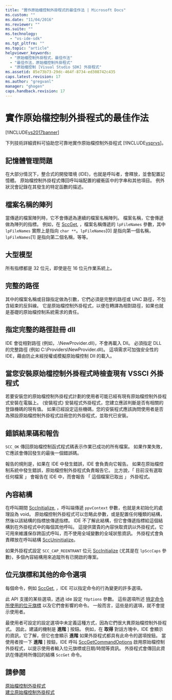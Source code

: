 ```yaml
---
title: "實作原始檔控制外掛程式的最佳作法 | Microsoft Docs"
ms.custom: ""
ms.date: "11/04/2016"
ms.reviewer: ""
ms.suite: ""
ms.technology: 
  - "vs-ide-sdk"
ms.tgt_pltfrm: ""
ms.topic: "article"
helpviewer_keywords: 
  - "原始檔控制外掛程式，最佳作法"
  - "最佳作法，原始檔控制外掛程式"
  - "原始檔控制 [Visual Studio SDK] 外掛程式"
ms.assetid: 85e73b73-29dc-464f-8734-ed308742c435
caps.latest.revision: 17
ms.author: "gregvanl"
manager: "ghogen"
caps.handback.revision: 17
---
```

# 實作原始檔控制外掛程式的最佳作法
[!INCLUDE[vs2017banner](../code-quality/includes/vs2017banner.md)]

下列技術詳細資料可協助您可靠地實作原始檔控制外掛程式 [!INCLUDE[vsprvs](../code-quality/includes/vsprvs_md.md)]。  
  
## 記憶體管理問題  
 在大部分情況下，整合式的開發環境 \(IDE\)，也就是呼叫者，會釋放，並會配置記憶體。 原始檔控制外掛程式傳回呼叫端配置的緩衝區中的字串和其他項目。 例外狀況會記錄在其發生的特定函數的描述。  
  
## 檔案名稱的陣列  
 當傳遞的檔案陣列時，它不會傳遞為連續的檔案名稱陣列。 檔案名稱，它會傳遞做為陣列的指標。 例如，在 [SccGet](../extensibility/sccget-function.md), ，檔案名稱傳遞的 `lpFileNames` 參數，其中 `lpFileNames` 實際上是指向 `char **`。`lpFileNames`\[0\] 是指向第一個名稱， `lpFileNames`\[1\] 是指向第二個名稱，等等。  
  
## 大型模型  
 所有指標都是 32 位元，即使是在 16 位元作業系統上。  
  
## 完整的路徑  
 其中的檔案名稱或目錄指定做為引數，它們必須是完整的路徑或 UNC 路徑，不包含結束的反斜線。 它是原始檔控制外掛程式，以便在轉譯為相對路徑，如果也就是基礎的原始檔控制系統需求的責任。  
  
## 指定完整的路徑註冊 dll  
 IDE 會從相對路徑 \(例如，.\\NewProvider.dll\)，不會再載入 Dll。 必須指定 DLL 的完整路徑 \(例如 C:\\Providers\\NewProvider.dll\)。 這項需求可加強安全性的 IDE，藉由防止未經授權或模擬原始檔控制 Dll 的載入。  
  
## 當您安裝原始檔控制外掛程式時檢查現有 VSSCI 外掛程式  
 若要安裝您的原始檔控制外掛程式計劃的使用者可能已經有現有原始檔控制外掛程式安裝在電腦上。 \(安裝程式\) 安裝程式外掛程式，您建立應該判斷是否有相關的登錄機碼的現有值。 如果已經設定這些機碼，您的安裝程式應該詢問使用者是否為預設原始檔控制外掛程式註冊您的外掛程式，並取代已安裝。  
  
## 錯誤結果碼和報告  
 `SCC_OK` 傳回原始檔控制函式程式碼表示作業已成功的所有檔案。 如果作業失敗，它應該會傳回發生的最後一個錯誤碼。  
  
 報告的規則是，如果在 IDE 中發生錯誤，IDE 會負責向它報告。 如果在原始檔控制系統中發生錯誤，原始檔控制外掛程式負責報告它。 比方說，「 目前沒有選取任何檔案 」 會報告在 IDE 中，而會報告 「 這個檔案已取出 」 外掛程式。  
  
## 內容結構  
 在呼叫期間 [SccInitialize](../extensibility/sccinitialize-function.md), ，呼叫端傳遞 `ppvContext` 參數，也就是未初始化的處理設為 void。 原始檔控制外掛程式可以忽略此參數，或是配置任何種類的結構，然後以該結構的指標放傳遞指標。 IDE 不了解此結構，但它會傳遞指標給這個結構到在外掛程式中的每個其他呼叫。 這提供寶貴的內容快取資訊以外掛程式，它可用來維護保存跨函式呼叫，而不使用全域變數的全域狀態資訊。 外掛程式會負責釋放在呼叫結構 [SccUninitialize](../extensibility/sccuninitialize-function.md)。  
  
 如果外掛程式設定 `SCC_CAP_REENTRANT` 位元 [SccInitialize](../extensibility/sccinitialize-function.md) \(尤其是在 `lpSccCaps` 參數\)，多個內容結構用來追蹤所有已開啟的專案。  
  
## 位元旗標和其他的命令選項  
 每個命令，例如 [SccGet](../extensibility/sccget-function.md), ，IDE 可以指定命令的行為變更的許多選項。  
  
 此 API 支援的某些選項，透過 ide 設定 `fOptions` 參數。 這些選項所述 [特定命令所使用的位元旗標](../extensibility/bitflags-used-by-specific-commands.md) 以及它們會影響的命令。 一般而言，這些是的選項，就不會提示使用者。  
  
 最使用者可設定的設定選項中未定義這種方式，因為它們很大異原始檔控制外掛程式。 因此，建議的機制是 **進階** \] 按鈕。 例如，在 **取得** 對話方塊中，IDE 會顯示的資訊，它了解，但它也會顯示 **進階** 如果外掛程式都具有此命令的選項按鈕。 當使用者按一下 **進階** \] 按鈕，IDE 呼叫 [SccGetCommandOptions](../extensibility/sccgetcommandoptions-function.md) 啟用原始檔控制外掛程式，以提示使用者輸入位元旗標或日期\/時間等資訊。 外掛程式會傳回此資訊在傳遞時所傳回的結構 `SccGet` 命令。  
  
## 請參閱  
 [原始檔控制外掛程式](../extensibility/source-control-plug-ins.md)   
 [建立原始檔控制外掛程式](../extensibility/internals/creating-a-source-control-plug-in.md)